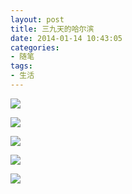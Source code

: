 ```yaml
---
layout: post
title: 三九天的哈尔滨
date: 2014-01-14 10:43:05
categories:
- 随笔
tags:
- 生活
---
```


![](http://i1328.photobucket.com/albums/w532/xwlogic/github%20pages/2014-01-12142304_zpsb20528ec.jpg)

![](http://i1328.photobucket.com/albums/w532/xwlogic/github%20pages/2014-01-12143231_zps1b452a3d.jpg)

![](http://i1328.photobucket.com/albums/w532/xwlogic/github%20pages/2014-01-12143902_zps7e1f7f89.jpg)

![](http://i1328.photobucket.com/albums/w532/xwlogic/github%20pages/2014-01-12201502_zps43e19fd9.jpg)

![](http://i1328.photobucket.com/albums/w532/xwlogic/github%20pages/2014-01-12204956_zps26a5da14.jpg)

